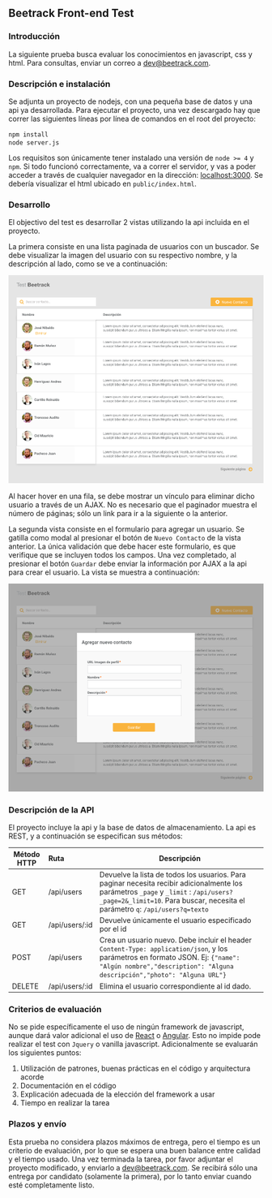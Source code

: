 ## Beetrack Front-end Test
### Introducción
La siguiente prueba busca evaluar los conocimientos en javascript, css y html. Para consultas, enviar un correo a [dev@beetrack.com](mailto:dev@beetrack.com).
### Descripción e instalación
Se adjunta un proyecto de nodejs, con una pequeña base de datos y una api ya desarrollada. Para ejecutar el proyecto, una vez descargado hay que correr las siguientes líneas por línea de comandos en el root del proyecto:
```
npm install
node server.js
```
Los requisitos son únicamente tener instalado una versión de `node >= 4` y `npm`.
Si todo funcionó correctamente, va a correr el servidor, y vas a poder acceder a través de cualquier navegador en la dirección: [localhost:3000](http://localhost:3000). Se debería visualizar el html ubicado en `public/index.html`.
### Desarrollo
El objectivo del test es desarrollar 2 vistas utilizando la api incluida en el proyecto.

La primera consiste en una lista paginada de usuarios con un buscador. Se debe visualizar la imagen del usuario con su respectivo nombre, y la descripción al lado, como se ve a continuación:

![alt text](./contacts_index.png "Users list")

Al hacer hover en una fila, se debe mostrar un vínculo para eliminar dicho usuario a través de un AJAX. No es necesario que el paginador muestra el número de páginas; sólo un link para ir a la siguiente o la anterior.

La segunda vista consiste en el formulario para agregar un usuario. Se gatilla como modal al presionar el botón de `Nuevo Contacto` de la vista anterior. La única validación que debe hacer este formulario, es que verifique que se incluyen todos los campos. Una vez completado, al presionar el botón `Guardar` debe enviar la información por AJAX a la api para crear el usuario. La vista se muestra a continuación:

![alt text](./new_contact.png "New Contact")
### Descripción de la API
El proyecto incluye la api y la base de datos de almacenamiento. La api es REST, y a continuación se especifican sus métodos:

| Método HTTP   | Ruta           | Descripción  |
| ------------- |:-------------  | -----|
| GET           | /api/users     | Devuelve la lista de todos los usuarios. Para paginar necesita recibir adicionalmente los parámetros `_page` y `_limit` : `/api/users?_page=2&_limit=10`. Para buscar, necesita el parámetro `q`: `/api/users?q=texto`|
| GET           | /api/users/:id |   Devuelve únicamente el usuario especificado por el id |
| POST          | /api/users     |    Crea un usuario nuevo. Debe incluir el header `Content-Type: application/json`, y los parámetros en formato JSON. Ej: `{"name": "Algún nombre","description": "Alguna descripción","photo": "Alguna URL"}`|
| DELETE        | /api/users/:id |    Elimina el usuario correspondiente al id dado. |
### Criterios de evaluación
No se pide específicamente el uso de ningún framework de javascript, aunque dará valor adicional el uso de [React](https://facebook.github.io/react/) o [Angular](https://angularjs.org/). Esto no impide pode realizar el test con `Jquery` o vanilla javascript. Adicionalmente se evaluarán los siguientes puntos:
1. Utilización de patrones, buenas prácticas en el código y arquitectura acorde
2. Documentación en el código
3. Explicación adecuada de la elección del framework a usar
4. Tiempo en realizar la tarea
### Plazos y envío
Esta prueba no considera plazos máximos de entrega, pero el tiempo es un criterio de evaluación, por lo que se espera una buen balance entre calidad y el tiempo usado. Una vez terminada la tarea, por favor adjuntar el proyecto modificado, y enviarlo a [dev@beetrack.com](mailto:dev@beetrack.com). Se recibirá sólo una entrega por candidato (solamente la primera), por lo tanto enviar cuando esté completamente listo.
